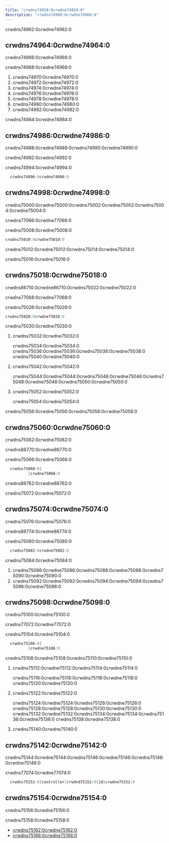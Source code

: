 ```yaml
---
title: "crwdns74958:0crwdne74958:0"
description: "crwdns74960:0crwdne74960:0"
---
```


crwdns74962:0crwdne74962:0

<!-- more -->

## crwdns74964:0crwdne74964:0

crwdns74966:0crwdne74966:0

crwdns74968:0crwdne74968:0

1. crwdns74970:0crwdne74970:0
2. crwdns74972:0crwdne74972:0
3. crwdns74974:0crwdne74974:0
4. crwdns74976:0crwdne74976:0
5. crwdns74978:0crwdne74978:0
6. crwdns74980:0crwdne74980:0
7. crwdns74982:0crwdne74982:0

crwdns74984:0crwdne74984:0

## crwdns74986:0crwdne74986:0

crwdns74988:0crwdne74988:0crwdns74990:0crwdne74990:0

crwdns74992:0crwdne74992:0

crwdns74994:0crwdne74994:0

```cs
  crwdns74996:0crwdne74996:0
```

## crwdns74998:0crwdne74998:0

crwdns75000:0crwdne75000:0crwdns75002:0crwdne75002:0crwdns75004:0crwdne75004:0

crwdns77066:0crwdne77066:0

crwdns75008:0crwdne75008:0

```cs
crwdns75010:0crwdne75010:0
```

crwdns75012:0crwdne75012:0crwdns75014:0crwdne75014:0

crwdns75016:0crwdne75016:0

## crwdns75018:0crwdne75018:0

crwdns86710:0crwdne86710:0crwdns75022:0crwdne75022:0

crwdns77068:0crwdne77068:0

crwdns75026:0crwdne75026:0

```cs
crwdns75028:0crwdne75028:0
```

crwdns75030:0crwdne75030:0

1. crwdns75032:0crwdne75032:0

   crwdns75034:0crwdne75034:0 crwdns75036:0crwdne75036:0crwdns75038:0crwdne75038:0 crwdns75040:0crwdne75040:0

2. crwdns75042:0crwdne75042:0

   crwdns75044:0crwdne75044:0crwdns75046:0crwdne75046:0crwdns75048:0crwdne75048:0crwdns75050:0crwdne75050:0

3. crwdns75052:0crwdne75052:0

   crwdns75054:0crwdne75054:0

crwdns75056:0crwdne75056:0crwdns75058:0crwdne75058:0

## crwdns75060:0crwdne75060:0

crwdns75062:0crwdne75062:0

crwdns86770:0crwdne86770:0

crwdns75066:0crwdne75066:0

```cs
  crwdns75068:0{
          }crwdne75068:0
```

crwdns86762:0crwdne86762:0

crwdns75072:0crwdne75072:0

## crwdns75074:0crwdne75074:0

crwdns75076:0crwdne75076:0

crwdns86774:0crwdne86774:0

crwdns75080:0crwdne75080:0

```cs
  crwdns75082:0crwdne75082:0
```

crwdns75084:0crwdne75084:0

1. crwdns75086:0crwdne75086:0crwdns75088:0crwdne75088:0crwdns75090:0crwdne75090:0
2. crwdns75092:0crwdne75092:0crwdns75094:0crwdne75094:0crwdns75096:0crwdne75096:0

## crwdns75098:0crwdne75098:0

crwdns75100:0crwdne75100:0

crwdns77072:0crwdne77072:0

crwdns75104:0crwdne75104:0

```cs
  crwdns75106:0{
          }crwdne75106:0
```

crwdns75108:0crwdne75108:0crwdns75110:0crwdne75110:0

1. crwdns75112:0crwdne75112:0crwdns75114:0crwdne75114:0

   crwdns75116:0crwdne75116:0crwdns75118:0crwdne75118:0 crwdns75120:0crwdne75120:0

2. crwdns75122:0crwdne75122:0

   crwdns75124:0crwdne75124:0crwdns75126:0crwdne75126:0 crwdns75128:0crwdne75128:0crwdns75130:0crwdne75130:0 crwdns75132:0crwdne75132:0crwdns75134:0crwdne75134:0crwdns75136:0crwdne75136:0 crwdns75138:0crwdne75138:0

3. crwdns75140:0crwdne75140:0

## crwdns75142:0crwdne75142:0

crwdns75144:0crwdne75144:0crwdns75146:0crwdne75146:0crwdns75148:0crwdne75148:0

crwdns77074:0crwdne77074:0

```cs
  crwdns75152:0[controller]crwdnd75152:0{id}crwdne75152:0
```

## crwdns75154:0crwdne75154:0

crwdns75156:0crwdne75156:0

crwdns75158:0crwdne75158:0

- [crwdns75162:0crwdne75162:0](crwdns75160:0crwdne75160:0)
- [crwdns75166:0crwdne75166:0](crwdns75164:0crwdne75164:0)
